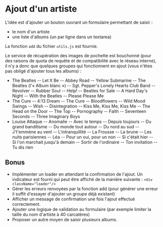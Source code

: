 # Ajout d'un artiste

L'idée est d'ajouter un bouton ouvrant un formulaire permettant de saisir :

- le nom d'un artiste
- une liste d'albums (un par ligne dans un textarea)

La fonction `add` du fichier `utils.js` est fournie.

Le service de récupération des images de pochette est bouchonné (pour des raisons de quota de requête et de compatibilité avec le réseau interne), il n'y a donc que quelques groupes qui fonctionnent en ajout (vous n'êtes pas obligé d'ajouter tous les albums) :

- The Beatles
  -- Let It Be
  -- Abbey Road
  -- Yellow Submarine
  -- The Beatles (l'« Album blanc »)
  -- Sgt. Pepper's Lonely Hearts Club Band
  -- Revolver
  -- Rubber Soul
  -- Help!
  -- Beatles for Sale
  -- A Hard Day's Night
  -- With the Beatles
  -- Please Please Me
- The Cure
  -- 4:13 Dream
  -- The Cure
  -- Bloodflowers
  -- Wild Mood Swings
  -- Wish
  -- Disintegration
  -- Kiss Me, Kiss Me, Kiss Me
  -- The Head on the Door
  -- The Top
  -- Pornography
  -- Faith
  -- Seventeen Seconds
  -- Three Imaginary Boys
- Louise Attaque
  -- Anomalie
  -- Avec le temps
  -- Depuis toujours
  -- Du grand banditisme
  -- Du monde tout autour
  -- Du nord au sud
  -- J't'emmène au vent
  -- L'intranquillité
  -- La Frousse
  -- La brune
  -- Les nuits parisiennes
  -- Léa
  -- Pour un oui, pour un non
  -- Si c'était hier
  -- Si l'on marchait jusqu'à demain
  -- Sortir de l'ordinaire
  -- Ton invitation
  -- Tu dis rien

## Bonus

- Implémenter un loader en attendant la confirmation de l'ajout. Un indicateur est fourni qui peut être affiché de la manière suivante : `<div className="loader"/>`
- Gérer les erreurs renvoyées par la fonction add (pour générer une erreur il suffit d'essayer d'ajouter un groupe déjà existant)
- Afficher un message de confirmation une fois l'ajout effectué correctement.
- Ajouter une logique de validation au formulaire (par exemple limiter la taille du nom d'artiste à 40 carcatères)
- Proposer un autre moyen de saisir plusieurs albums.
